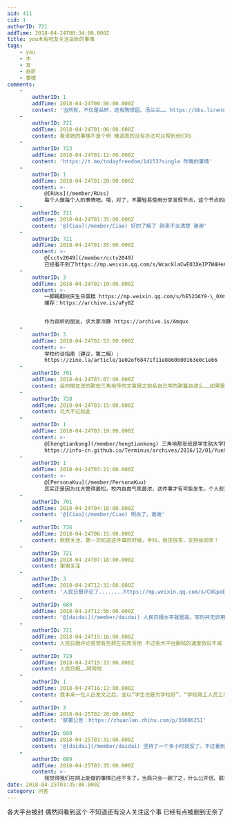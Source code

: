 ```yaml
---
aid: 411
cid: 1
authorID: 721
addTime: 2018-04-24T00:34:00.000Z
title: you木有吧友关注岳昕的事情
tags:
    - you
    - 木
    - 友
    - 岳昕
    - 事情
comments:
    -
        authorID: 1
        addTime: 2018-04-24T00:56:00.000Z
        content: '当然有，不仅是岳昕，还有陶崇园、汤兰兰…… https://bbs.lirencollege.xyz/t/104'
    -
        authorID: 721
        addTime: 2018-04-24T01:06:00.000Z
        content: 看来她的事情不是个例 难道真的没有办法可以帮到他们吗
    -
        authorID: 723
        addTime: 2018-04-24T01:12:00.000Z
        content: 'https://t.me/todayfreedom/14153?single 昨晚的事情'
    -
        authorID: 1
        addTime: 2018-04-24T01:20:00.000Z
        content: >-
            @[RUss](/member/RUss)
            每个人做每个人的事情吧。哦，对了，不要轻易使用分享发现节点，这个节点的内容会自动发送一条推特。
    -
        authorID: 721
        addTime: 2018-04-24T01:35:00.000Z
        content: '@[Ciao](/member/Ciao) 好的了解了 刚来不太清楚 谢谢'
    -
        authorID: 721
        addTime: 2018-04-24T01:35:00.000Z
        content: >-
            @[cctv2049](/member/cctv2049)
            已经看不到了https://mp.weixin.qq.com/s/WcacklaCwEO3XeIP7W4HeA
    -
        authorID: 3
        addTime: 2018-04-24T02:10:00.000Z
        content: >-
            一脚踢翻校庆生日蛋糕 https://mp.weixin.qq.com/s/hE52OAY9-\_0XmZHZ1iASbA
            缓存：https://archive.is/aFy8Z


            作为岳昕的朋友，求大家冷静 https://archive.is/Amqux
    -
        authorID: 3
        addTime: 2018-04-24T02:53:00.000Z
        content: >-
            学校约谈指南（建议，第二稿）:
            https://zine.la/article/1e02ef68471f11e8860b00163e0c1eb6
    -
        authorID: 701
        addTime: 2018-04-24T03:07:00.000Z
        content: 岳的朋友说的那些三角地传的文章是之前岳自己写的那篇自述么……如果是请告知一下，我让朋友们也别在日本这边的华人圈传了
    -
        authorID: 728
        addTime: 2018-04-24T03:15:00.000Z
        content: 北大不过如此
    -
        authorID: 1
        addTime: 2018-04-24T03:19:00.000Z
        content: >-
            @[hengtiankong](/member/hengtiankong) 三角地那张纸是学生贴大字报声援的，岳自述的那篇文章是
            https://info-cn.github.io/Terminus/archives/2016/12/01/YueXin-zishu-2016.html
    -
        authorID: 1
        addTime: 2018-04-24T03:21:00.000Z
        content: >-
            @[PersonaKuu](/member/PersonaKuu)
            其实正是因为北大管得最松，校内自由气氛最浓，这件事才有可能发生。个人悲观看法：岳昕事件将会是绝唱。
    -
        authorID: 701
        addTime: 2018-04-24T04:16:00.000Z
        content: '@[Ciao](/member/Ciao) 明白了，谢谢'
    -
        authorID: 736
        addTime: 2018-04-24T06:15:00.000Z
        content: 默默关注，第一次知道这件事的时候，手抖，很丧很丧，支持岳同学！
    -
        authorID: 721
        addTime: 2018-04-24T07:18:00.000Z
        content: 谢谢关注
    -
        authorID: 3
        addTime: 2018-04-24T12:31:00.000Z
        content: '人民日报评论了........https://mp.weixin.qq.com/s/C8GpaEqnFaZYOjR95rM4xA'
    -
        authorID: 689
        addTime: 2018-04-24T12:56:00.000Z
        content: '@[daidai](/member/daidai) 人民日报水平就是高，写的并无卵用但又让人找不到喷点。'
    -
        authorID: 721
        addTime: 2018-04-24T15:16:00.000Z
        content: 人民日报评论感觉有些顾左右而言他 不过各大平台删帖的速度依旧不减 最新情况是什么我们到底有哪些渠道得知望告知
    -
        authorID: 729
        addTime: 2018-04-24T15:33:00.000Z
        content: 人民日报……呵呵啦
    -
        authorID: 1
        addTime: 2018-04-24T16:12:00.000Z
        content: 我本来一位人日发文之后，会以“学生也是为学校好”、“学校政工人员工作方式不对”而收场，但现在删贴势头不减，是要强压了。
    -
        authorID: 3
        addTime: 2018-04-25T02:20:00.000Z
        content: '联署公告：https://zhuanlan.zhihu.com/p/36086251'
    -
        authorID: 689
        addTime: 2018-04-25T03:31:00.000Z
        content: '@[daidai](/member/daidai) 坚持了一个多小时就没了。不过看到发起者用匿名邮箱还是有进步'
    -
        authorID: 689
        addTime: 2018-04-25T03:35:00.000Z
        content: >-
            我觉得我们在网上能做的事情已经不多了，当局只会一删了之，什么公开信、联署，他们如果假装看不到，学生们也没什么办法。总的来说就是“黔驴技穷”。
date: 2018-04-25T03:35:00.000Z
category: 问答
---
```


各大平台被封 偶然间看到这个 不知道还有没人关注这个事 已经有点被删到无奈了
